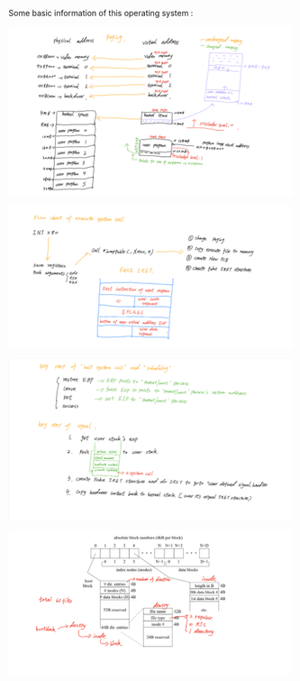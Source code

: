 Some basic information of this operating system :

![image](https://github.com/Yicheng-Lu-llll/ECE391-operating-system/blob/main/description/paging.jpg)



![image](https://github.com/Yicheng-Lu-llll/ECE391-operating-system/blob/main/description/systemcall.png)




![image](https://github.com/Yicheng-Lu-llll/ECE391-operating-system/blob/main/description/halt_scheduling_signal.png)




![image](https://github.com/Yicheng-Lu-llll/ECE391-operating-system/blob/main/description/filesystem.jpg)
